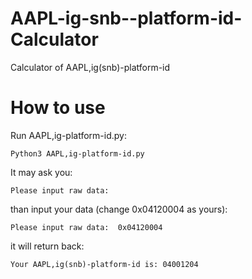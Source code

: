 # AAPL-ig-snb--platform-id-Calculator
Calculator of AAPL,ig(snb)-platform-id
# How to use

Run AAPL,ig-platform-id.py:

```
Python3 AAPL,ig-platform-id.py
```

It may ask you: 

```
Please input raw data: 
```

than input your data (change 0x04120004 as yours):

```
Please input raw data:  0x04120004
```

it will return back:

```
Your AAPL,ig(snb)-platform-id is: 04001204
```

